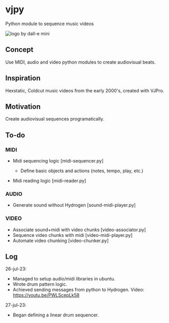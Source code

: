 # vjpy
Python module to sequence music videos

![logo by dall-e mini](https://i.imgur.com/HmeYbDU.jpg)

## Concept

Use MIDI, audio and video python modules to create audiovisual beats. 

## Inspiration

Hexstatic, Coldcut music videos from the early 2000's, created with VJPro. 

## Motivation

Create audiovisual sequences programatically.

## To-do

### MIDI
- Midi sequencing logic		 				[midi-sequencer.py]
    - Define basic objects and actions (notes, tempo, play, etc.)
    
- Midi reading logic						[midi-reader.py]

### AUDIO
- Generate sound without Hydrogen			[sound-midi-player.py]

### VIDEO
- Associate sound+midi with video chunks	[video-associator.py]
- Sequence video chunks with midi 			[video-midi-player.py]
- Automate video chunking 					[video-chunker.py]

## Log

26-jul-23:
- Managed to setup audio/midi libraries in ubuntu. 
- Wrote drum pattern logic.
- Achieved sending messages from python to Hydrogen. Video: https://youtu.be/PWLScepLk58

27-jul-23:
- Began defining a linear drum sequencer. 